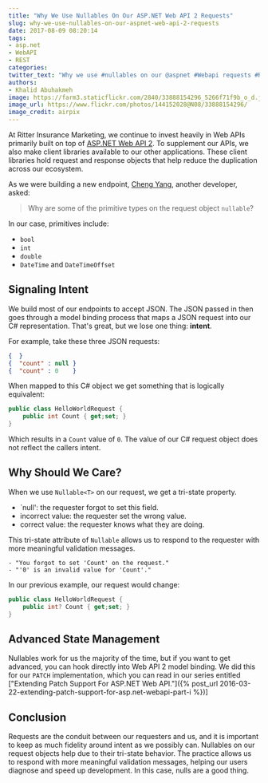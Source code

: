 ```yaml
---
title: "Why We Use Nullables On Our ASP.NET Web API 2 Requests"
slug: why-we-use-nullables-on-our-aspnet-web-api-2-requests
date: 2017-08-09 08:20:14
tags:
- asp.net
- WebAPI
- REST
categories:
twitter_text: "Why we use #nullables on our @aspnet #Webapi requests #REST"
authors: 
- Khalid Abuhakmeh
image: https://farm3.staticflickr.com/2840/33888154296_5266f71f9b_o_d.jpg
image_url: https://www.flickr.com/photos/144152028@N08/33888154296/
image_credit: airpix
---
```


At Ritter Insurance Marketing, we continue to invest heavily in Web APIs primarily built on top of [ASP.NET Web API 2](https://www.asp.net/web-api). To supplement our APIs, we also make client libraries available to our other applications. These client libraries hold request and response objects that help reduce the duplication across our ecosystem.

As we were building a new endpoint, [Cheng Yang](https://twitter.com/YangCzy50), another developer, asked:

> Why are some of the primitive types on the request object `nullable`?

In our case, primitives include:

- `bool`
- `int`
- `double`
- `DateTime` and `DateTimeOffset`

## Signaling Intent

We build most of our endpoints to accept JSON. The JSON passed in then goes through a model binding process that maps a JSON request into our C# representation. That's great, but we lose one thing: **intent**.

For example, take these three JSON requests:

```json
{  }
{  "count" : null }
{  "count" : 0    }
```

When mapped to this C# object we get something that is logically equivalent:

```csharp
public class HelloWorldRequest {
    public int Count { get;set; }
}
```

Which results in a `Count` value of `0`. The value of our C# request object does not reflect the callers intent. 

## Why Should We Care?

When we use `Nullable<T>` on our request, we get a tri-state property.

- `null': the requester forgot to set this field.
- incorrect value:  the requester set the wrong value.
- correct value: the requester knows what they are doing.

This tri-state attribute of `Nullable` allows us to respond to the requester with more meaningful validation messages.

```
- "You forgot to set 'Count' on the request."
- "'0' is an invalid value for 'Count'."
```

In our previous example, our request would change:

```csharp
public class HelloWorldRequest {
    public int? Count { get;set; }
}
```

## Advanced State Management

Nullables work for us the majority of the time, but if you want to get advanced, you can hook directly into Web API 2 model binding. We did this for our `PATCH` implementation, which you can read in our series entitled ["Extending Patch Support For ASP.NET Web API."]({% post_url 2016-03-22-extending-patch-support-for-asp.net-webapi-part-i %})]

## Conclusion

Requests are the conduit between our requesters and us, and it is important to keep as much fidelity around intent as we possibly can. Nullables on our request objects help due to their tri-state behavior. The practice allows us to respond with more meaningful validation messages, helping our users diagnose and speed up development. In this case, nulls are a good thing.